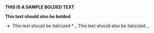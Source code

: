 **THIS IS A SAMPLE BOLDED TEXT**

__This text should also be bolded__

* This text should be italicized *
_ This text should also be italicized  _
